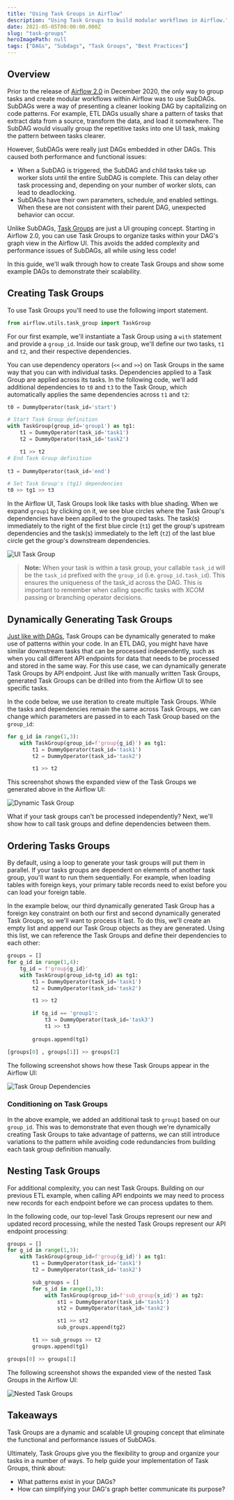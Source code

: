 ```yaml
---
title: "Using Task Groups in Airflow"
description: "Using Task Groups to build modular workflows in Airflow."
date: 2021-05-05T00:00:00.000Z
slug: "task-groups"
heroImagePath: null
tags: ["DAGs", "Subdags", "Task Groups", "Best Practices"]
---
```


## Overview

Prior to the release of [Airflow 2.0](https://www.astronomer.io/blog/introducing-airflow-2-0) in December 2020, the only way to group tasks and create modular workflows within Airflow was to use SubDAGs. SubDAGs were a way of presenting a cleaner looking DAG by capitalizing on code patterns. For example, ETL DAGs usually share a pattern of tasks that extract data from a source, transform the data, and load it somewhere. The SubDAG would visually group the repetitive tasks into one UI task, making the pattern between tasks clearer.

However, SubDAGs were really just DAGs embedded in other DAGs. This caused both performance and functional issues:

- When a SubDAG is triggered, the SubDAG and child tasks take up worker slots until the entire SubDAG is complete. This can delay other task processing and, depending on your number of worker slots, can lead to deadlocking.
- SubDAGs have their own parameters, schedule, and enabled settings. When these are not consistent with their parent DAG, unexpected behavior can occur.

Unlike SubDAGs, [Task Groups](https://airflow.apache.org/docs/apache-airflow/stable/concepts.html#taskgroup) are just a UI grouping concept. Starting in Airflow 2.0, you can use Task Groups to organize tasks within your DAG's graph view in the Airflow UI. This avoids the added complexity and performance issues of SubDAGs, all while using less code!

In this guide, we'll walk through how to create Task Groups and show some example DAGs to demonstrate their scalability.

## Creating Task Groups

To use Task Groups you'll need to use the following import statement.

```python 
from airflow.utils.task_group import TaskGroup
```

For our first example, we'll instantiate a Task Group using a `with` statement and provide a `group_id`. Inside our task group, we'll define our two tasks, `t1` and `t2`, and their respective dependencies. 

You can use dependency operators (`<<` and `>>`) on Task Groups in the same way that you can with individual tasks. Dependencies applied to a Task Group are applied across its tasks. In the following code, we'll add additional dependencies to `t0` and `t3` to the Task Group, which automatically applies the same dependencies across `t1` and `t2`:  

```python
t0 = DummyOperator(task_id='start')

# Start Task Group definition
with TaskGroup(group_id='group1') as tg1:
    t1 = DummyOperator(task_id='task1')
    t2 = DummyOperator(task_id='task2')

    t1 >> t2
# End Task Group definition
    
t3 = DummyOperator(task_id='end')

# Set Task Group's (tg1) dependencies
t0 >> tg1 >> t3
```

In the Airflow UI, Task Groups look like tasks with blue shading. When we expand `group1` by clicking on it, we see blue circles where the Task Group's dependencies have been applied to the grouped tasks. The task(s) immediately to the right of the first blue circle (`t1`) get the group's upstream dependencies and the task(s) immediately to the left (`t2`) of the last blue circle get the group's downstream dependencies. 

![UI Task Group](https://assets2.astronomer.io/main/guides/task-groups/task_groups_ui.gif)

> **Note:** When your task is within a task group, your callable `task_id` will be the `task_id` prefixed with the `group_id` (i.e. `group_id.task_id`). This ensures the uniqueness of the task_id across the DAG. This is important to remember when calling specific tasks with XCOM passing or branching operator decisions.

## Dynamically Generating Task Groups

[Just like with DAGs](https://www.astronomer.io/guides/dynamically-generating-dags), Task Groups can be dynamically generated to make use of patterns within your code. In an ETL DAG, you might have have similar downstream tasks that can be processed independently, such as when you call different API endpoints for data that needs to be processed and stored in the same way. For this use case, we can dynamically generate Task Groups by API endpoint. Just like with manually written Task Groups, generated Task Groups can be drilled into from the Airflow UI to see specific tasks. 

In the code below, we use iteration to create multiple Task Groups. While the tasks and dependencies remain the same across Task Groups, we can change which parameters are passed in to each Task Group based on the `group_id`:

```python
for g_id in range(1,3):
    with TaskGroup(group_id=f'group{g_id}') as tg1:
        t1 = DummyOperator(task_id='task1')
        t2 = DummyOperator(task_id='task2')

        t1 >> t2
```

This screenshot shows the expanded view of the Task Groups we generated above in the Airflow UI:

![Dynamic Task Group](https://assets2.astronomer.io/main/guides/task-groups/dynamic_task_groups.png)

What if your task groups can't be processed independently? Next, we'll show how to call task groups and define dependencies between them.

## Ordering Tasks Groups

By default, using a loop to generate your task groups will put them in parallel. If your tasks groups are dependent on elements of another task group, you'll want to run them sequentially. For example, when loading tables with foreign keys, your primary table records need to exist before you can load your foreign table.

In the example below, our third dynamically generated Task Group has a foreign key constraint on both our first and second dynamically generated Task Groups, so we'll want to process it last. To do this, we'll create an empty list and append our Task Group objects as they are generated. Using this list, we can reference the Task Groups and define their dependencies to each other:

```python
groups = []
for g_id in range(1,4):
    tg_id = f'group{g_id}'
    with TaskGroup(group_id=tg_id) as tg1:
        t1 = DummyOperator(task_id='task1')
        t2 = DummyOperator(task_id='task2')

        t1 >> t2

        if tg_id == 'group1':
            t3 = DummyOperator(task_id='task3')
            t1 >> t3
                
        groups.append(tg1)

[groups[0] , groups[1]] >> groups[2]
```

The following screenshot shows how these Task Groups appear in the Airflow UI:

![Task Group Dependencies](https://assets2.astronomer.io/main/guides/task-groups/task_group_dependencies.png)

### Conditioning on Task Groups

In the above example, we added an additional task to `group1` based on our `group_id`. This was to demonstrate that even though we're dynamically creating Task Groups to take advantage of patterns, we can still introduce variations to the pattern while avoiding code redundancies from building each task group definition manually.

## Nesting Task Groups

For additional complexity, you can nest Task Groups. Building on our previous ETL example, when calling API endpoints we may need to process new records for each endpoint before we can process updates to them.

In the following code, our top-level Task Groups represent our new and updated record processing, while the nested Task Groups represent our API endpoint processing:

```python
groups = []
for g_id in range(1,3):
    with TaskGroup(group_id=f'group{g_id}') as tg1:
        t1 = DummyOperator(task_id='task1')
        t2 = DummyOperator(task_id='task2')

        sub_groups = []
        for s_id in range(1,3):
            with TaskGroup(group_id=f'sub_group{s_id}') as tg2:
                st1 = DummyOperator(task_id='task1')
                st2 = DummyOperator(task_id='task2')

                st1 >> st2
                sub_groups.append(tg2)

        t1 >> sub_groups >> t2
        groups.append(tg1)

groups[0] >> groups[1]
```

The following screenshot shows the expanded view of the nested Task Groups in the Airflow UI:

![Nested Task Groups](https://assets2.astronomer.io/main/guides/task-groups/nested_task_groups.png)

## Takeaways

Task Groups are a dynamic and scalable UI grouping concept that eliminate the functional and performance issues of SubDAGs. 

Ultimately, Task Groups give you the flexibility to group and organize your tasks in a number of ways. To help guide your implementation of Task Groups, think about:

- What patterns exist in your DAGs?
- How can simplifying your DAG's graph better communicate its purpose?
